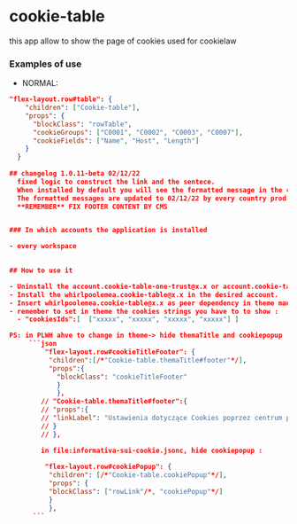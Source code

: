 # cookie-table

this app allow to show the page of cookies used for cookielaw


### Examples of use

- NORMAL: 
```json
"flex-layout.row#table": {
    "children": ["Cookie-table"],
    "props": {
      "blockClass": "rowTable",
      "cookieGroups": ["C0001", "C0002", "C0003", "C0007"],
      "cookieFields": ["Name", "Host", "Length"]
    }
  }
  
## changelog 1.0.11-beta 02/12/22 
  fixed logic to construct the link and the sentece. 
  When installed by default you will see the formatted message in the content.
  The formatted messages are updated to 02/12/22 by every country prod 
  **REMEMBER** FIX FOOTER CONTENT BY CMS


### In which accounts the application is installed

- every workspace
  

## How to use it

- Uninstall the account.cookie-table-one-trust@x.x or account.cookie-table@x.x in the working account.
- Install the whirlpoolemea.cookie-table@x.x in the desired account.
- Insert whirlpoolemea.cookie-table@x.x as peer dependency in theme manifest.
- remember to set in theme the cookies strings you have to to show :
  - "cookiesIds":[  ["xxxxx", "xxxxx", "xxxxx", "xxxxx"] ]

PS: in PLWH ahve to change in theme-> hide themaTitle and cookiepopup
     ```json 
         "flex-layout.row#cookieTitleFooter": {
          "children":[/*"Cookie-table.themaTitle#footer"*/],
          "props":{
            "blockClass": "cookieTitleFooter"
            }
            },
        // "Cookie-table.themaTitle#footer":{
        // "props":{
        // "linkLabel": "Ustawienia dotyczące Cookies poprzez centrum preferencji"
        // }
        // },

        in file:informativa-sui-cookie.jsonc, hide cookiepopup :
        
         "flex-layout.row#cookiePopup": {
          "children": [/*"Cookie-table.cookiePopup"*/],
          "props": {
          "blockClass": ["rowLink"/*, "cookiePopup"*/]
          }
          },
      ```

